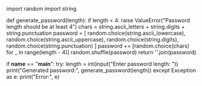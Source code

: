 import random
import string

def generate_password(length):
    if length < 4:
        raise ValueError("Password length should be at least 4")
    chars = string.ascii_letters + string.digits + string.punctuation
    password = [
        random.choice(string.ascii_lowercase),
        random.choice(string.ascii_uppercase),
        random.choice(string.digits),
        random.choice(string.punctuation)
    ]
    password += [random.choice(chars) for _ in range(length - 4)]
    random.shuffle(password)
    return ''.join(password)

if __name__ == "__main__":
    try:
        length = int(input("Enter password length: "))
        print("Generated password:", generate_password(length))
    except Exception as e:
        print("Error:", e)
